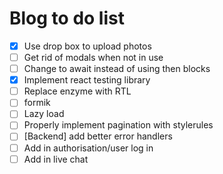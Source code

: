 # Blog to do list
* [x] Use drop box to upload photos
* [ ] Get rid of modals when not in use
* [ ] Change to await instead of using then blocks
* [x] Implement react testing library
* [ ] Replace enzyme with RTL
* [ ] formik
* [ ] Lazy load
* [ ] Properly implement pagination with stylerules
* [ ] [Backend] add better error handlers
* [ ] Add in authorisation/user log in
* [ ] Add in live chat